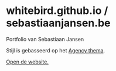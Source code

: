 whitebird.github.io / sebastiaanjansen.be
===================
Portfolio van Sebastiaan Jansen

Stijl is gebasseerd op het [Agency thema](http://startbootstrap.com/template-overviews/agency/).

[Open de website.](https://sebastiaanjansen.be)